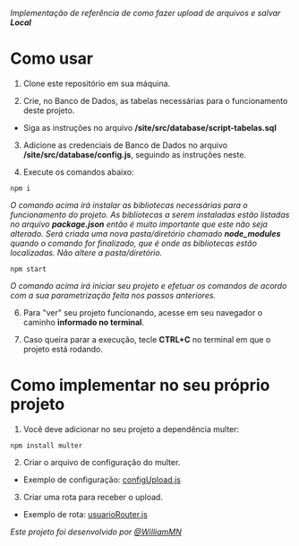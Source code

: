 _Implementação de referência de como fazer upload de arquivos e salvar **Local**_

# Como usar

1. Clone este repositório em sua máquina.


1. Crie, no Banco de Dados, as tabelas necessárias para o funcionamento deste projeto.
- Siga as instruções no arquivo **/site/src/database/script-tabelas.sql**


3. Adicione as credenciais de Banco de Dados no arquivo **/site/src/database/config.js**, seguindo as instruções neste.

4. Execute os comandos abaixo:

```
npm i
``` 
_O comando acima irá instalar as bibliotecas necessárias para o funcionamento do projeto. As bibliotecas a serem instaladas estão listadas no arquivo **package.json** então é muito importante que este não seja alterado. Será criada uma nova pasta/diretório chamado **node_modules** quando o comando for finalizado, que é onde as bibliotecas estão localizadas. Não altere a pasta/diretório._

```
npm start
``` 

_O comando acima irá iniciar seu projeto e efetuar os comandos de acordo com a sua parametrização feita nos passos anteriores._

6. Para "ver" seu projeto funcionando, acesse em seu navegador o caminho **informado no terminal**.

7. Caso queira parar a execução, tecle **CTRL+C** no terminal em que o projeto está rodando.


# Como implementar no seu próprio projeto

1. Você deve adicionar no seu projeto a dependência multer:

```
npm install multer
```

2. Criar o arquivo de configuração do multer. 
- Exemplo de configuração: [configUpload.js](https://github.com/fernandacaramico/exemplo-upload-imagem-local/blob/main/src/config/configUpload.js)

3. Criar uma rota para receber o upload.
- Exemplo de rota: [usuarioRouter.js](https://github.com/fernandacaramico/exemplo-upload-imagem-local/blob/main/src/routes/usuarioRouter.js)

_Este projeto foi desenvolvido por [@WilliamMN](https://github.com/WilliamMN/)_